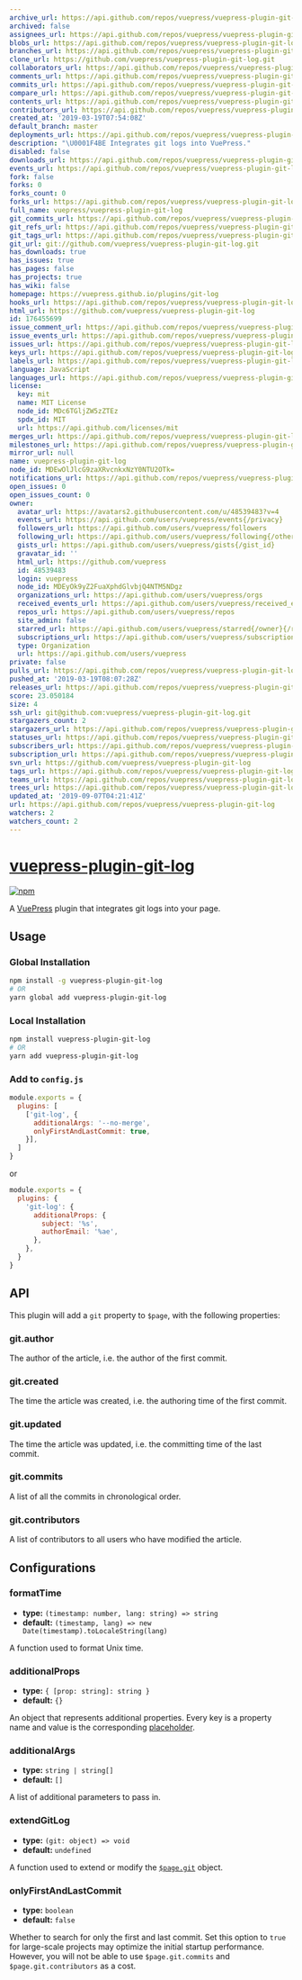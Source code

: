 ```yaml
---
archive_url: https://api.github.com/repos/vuepress/vuepress-plugin-git-log/{archive_format}{/ref}
archived: false
assignees_url: https://api.github.com/repos/vuepress/vuepress-plugin-git-log/assignees{/user}
blobs_url: https://api.github.com/repos/vuepress/vuepress-plugin-git-log/git/blobs{/sha}
branches_url: https://api.github.com/repos/vuepress/vuepress-plugin-git-log/branches{/branch}
clone_url: https://github.com/vuepress/vuepress-plugin-git-log.git
collaborators_url: https://api.github.com/repos/vuepress/vuepress-plugin-git-log/collaborators{/collaborator}
comments_url: https://api.github.com/repos/vuepress/vuepress-plugin-git-log/comments{/number}
commits_url: https://api.github.com/repos/vuepress/vuepress-plugin-git-log/commits{/sha}
compare_url: https://api.github.com/repos/vuepress/vuepress-plugin-git-log/compare/{base}...{head}
contents_url: https://api.github.com/repos/vuepress/vuepress-plugin-git-log/contents/{+path}
contributors_url: https://api.github.com/repos/vuepress/vuepress-plugin-git-log/contributors
created_at: '2019-03-19T07:54:08Z'
default_branch: master
deployments_url: https://api.github.com/repos/vuepress/vuepress-plugin-git-log/deployments
description: "\U0001F4BE Integrates git logs into VuePress."
disabled: false
downloads_url: https://api.github.com/repos/vuepress/vuepress-plugin-git-log/downloads
events_url: https://api.github.com/repos/vuepress/vuepress-plugin-git-log/events
fork: false
forks: 0
forks_count: 0
forks_url: https://api.github.com/repos/vuepress/vuepress-plugin-git-log/forks
full_name: vuepress/vuepress-plugin-git-log
git_commits_url: https://api.github.com/repos/vuepress/vuepress-plugin-git-log/git/commits{/sha}
git_refs_url: https://api.github.com/repos/vuepress/vuepress-plugin-git-log/git/refs{/sha}
git_tags_url: https://api.github.com/repos/vuepress/vuepress-plugin-git-log/git/tags{/sha}
git_url: git://github.com/vuepress/vuepress-plugin-git-log.git
has_downloads: true
has_issues: true
has_pages: false
has_projects: true
has_wiki: false
homepage: https://vuepress.github.io/plugins/git-log
hooks_url: https://api.github.com/repos/vuepress/vuepress-plugin-git-log/hooks
html_url: https://github.com/vuepress/vuepress-plugin-git-log
id: 176455699
issue_comment_url: https://api.github.com/repos/vuepress/vuepress-plugin-git-log/issues/comments{/number}
issue_events_url: https://api.github.com/repos/vuepress/vuepress-plugin-git-log/issues/events{/number}
issues_url: https://api.github.com/repos/vuepress/vuepress-plugin-git-log/issues{/number}
keys_url: https://api.github.com/repos/vuepress/vuepress-plugin-git-log/keys{/key_id}
labels_url: https://api.github.com/repos/vuepress/vuepress-plugin-git-log/labels{/name}
language: JavaScript
languages_url: https://api.github.com/repos/vuepress/vuepress-plugin-git-log/languages
license:
  key: mit
  name: MIT License
  node_id: MDc6TGljZW5zZTEz
  spdx_id: MIT
  url: https://api.github.com/licenses/mit
merges_url: https://api.github.com/repos/vuepress/vuepress-plugin-git-log/merges
milestones_url: https://api.github.com/repos/vuepress/vuepress-plugin-git-log/milestones{/number}
mirror_url: null
name: vuepress-plugin-git-log
node_id: MDEwOlJlcG9zaXRvcnkxNzY0NTU2OTk=
notifications_url: https://api.github.com/repos/vuepress/vuepress-plugin-git-log/notifications{?since,all,participating}
open_issues: 0
open_issues_count: 0
owner:
  avatar_url: https://avatars2.githubusercontent.com/u/48539483?v=4
  events_url: https://api.github.com/users/vuepress/events{/privacy}
  followers_url: https://api.github.com/users/vuepress/followers
  following_url: https://api.github.com/users/vuepress/following{/other_user}
  gists_url: https://api.github.com/users/vuepress/gists{/gist_id}
  gravatar_id: ''
  html_url: https://github.com/vuepress
  id: 48539483
  login: vuepress
  node_id: MDEyOk9yZ2FuaXphdGlvbjQ4NTM5NDgz
  organizations_url: https://api.github.com/users/vuepress/orgs
  received_events_url: https://api.github.com/users/vuepress/received_events
  repos_url: https://api.github.com/users/vuepress/repos
  site_admin: false
  starred_url: https://api.github.com/users/vuepress/starred{/owner}{/repo}
  subscriptions_url: https://api.github.com/users/vuepress/subscriptions
  type: Organization
  url: https://api.github.com/users/vuepress
private: false
pulls_url: https://api.github.com/repos/vuepress/vuepress-plugin-git-log/pulls{/number}
pushed_at: '2019-03-19T08:07:28Z'
releases_url: https://api.github.com/repos/vuepress/vuepress-plugin-git-log/releases{/id}
score: 23.050184
size: 4
ssh_url: git@github.com:vuepress/vuepress-plugin-git-log.git
stargazers_count: 2
stargazers_url: https://api.github.com/repos/vuepress/vuepress-plugin-git-log/stargazers
statuses_url: https://api.github.com/repos/vuepress/vuepress-plugin-git-log/statuses/{sha}
subscribers_url: https://api.github.com/repos/vuepress/vuepress-plugin-git-log/subscribers
subscription_url: https://api.github.com/repos/vuepress/vuepress-plugin-git-log/subscription
svn_url: https://github.com/vuepress/vuepress-plugin-git-log
tags_url: https://api.github.com/repos/vuepress/vuepress-plugin-git-log/tags
teams_url: https://api.github.com/repos/vuepress/vuepress-plugin-git-log/teams
trees_url: https://api.github.com/repos/vuepress/vuepress-plugin-git-log/git/trees{/sha}
updated_at: '2019-09-07T04:21:41Z'
url: https://api.github.com/repos/vuepress/vuepress-plugin-git-log
watchers: 2
watchers_count: 2
---
```


# [vuepress-plugin-git-log](https://vuepress.github.io/plugins/git-log.html)

[![npm](https://img.shields.io/npm/v/vuepress-plugin-git-log.svg)](https://www.npmjs.com/package/vuepress-plugin-git-log)

A [VuePress](https://vuepress.vuejs.org/) plugin that integrates git logs into your page.

## Usage

### Global Installation

```bash
npm install -g vuepress-plugin-git-log
# OR
yarn global add vuepress-plugin-git-log
```

### Local Installation

```bash
npm install vuepress-plugin-git-log
# OR
yarn add vuepress-plugin-git-log
```

### Add to `config.js`

```js
module.exports = {
  plugins: [
    ['git-log', {
      additionalArgs: '--no-merge',
      onlyFirstAndLastCommit: true,
    }],
  ]
}
```
or
```js
module.exports = {
  plugins: {
    'git-log': {
      additionalProps: {
        subject: '%s',
        authorEmail: '%ae',
      },
    },
  }
}
```

## API

This plugin will add a `git` property to `$page`, with the following properties:

### git.author

The author of the article, i.e. the author of the first commit.

### git.created

The time the article was created, i.e. the authoring time of the first commit.

### git.updated

The time the article was updated, i.e. the committing time of the last commit.

### git.commits

A list of all the commits in chronological order.

### git.contributors

A list of contributors to all users who have modified the article.

## Configurations

### formatTime

- **type:** `(timestamp: number, lang: string) => string`
- **default:** `(timestamp, lang) => new Date(timestamp).toLocaleString(lang)`

A function used to format Unix time.

### additionalProps

- **type:** `{ [prop: string]: string }`
- **default:** `{}`

An object that represents additional properties. Every key is a property name and value is the corresponding [placeholder](https://git-scm.com/docs/git-log#_pretty_formats).

### additionalArgs

- **type:** `string | string[]`
- **default:** `[]`

A list of additional parameters to pass in.

### extendGitLog

- **type:** `(git: object) => void`
- **default:** `undefined`

A function used to extend or modify the [`$page.git`](#api) object. 

### onlyFirstAndLastCommit

- **type:** `boolean`
- **default:** `false`

Whether to search for only the first and last commit. Set this option to `true` for large-scale projects may optimize the initial startup performance. However, you will not be able to use `$page.git.commits` and `$page.git.contributors` as a cost.
